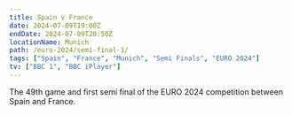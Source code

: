 ```yaml
---
title: Spain v France
date: 2024-07-09T19:00Z
endDate: 2024-07-09T20:50Z
locationName: Munich
path: /euro-2024/semi-final-1/
tags: ["Spain", "France", "Munich", "Semi Finals", "EURO 2024"]
tv: ["BBC 1", "BBC iPlayer"]
---
```

The 49th game and first semi final of the EURO 2024 competition between Spain and France. 